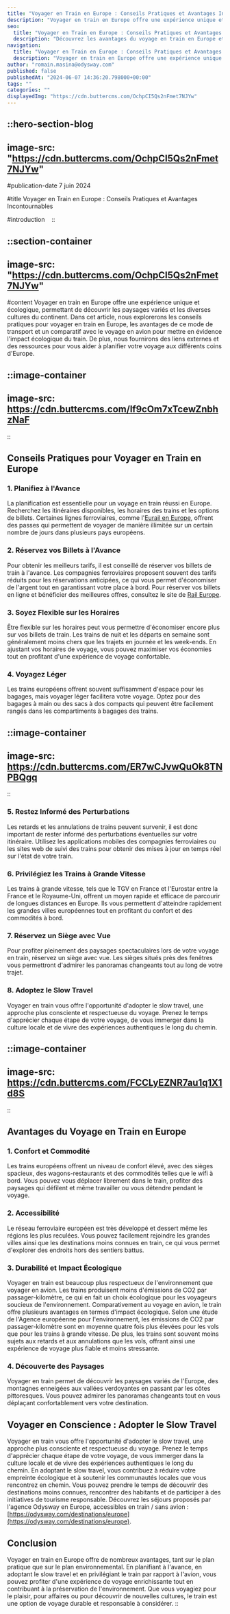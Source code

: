 ```yaml
---
title: "Voyager en Train en Europe : Conseils Pratiques et Avantages Incontournables"
description: "Voyager en train en Europe offre une expérience unique et écologique, permettant de découvrir les paysages variés et les diverses cultures du continent. Dans cet article, nous explorerons les conseils pratiques pour voyager en train en Europe, les avantages de ce mode de transport et un comparatif avec le voyage ..."
seo:
  title: "Voyager en Train en Europe : Conseils Pratiques et Avantages Incontournables"
  description: "Découvrez les avantages du voyage en train en Europe et son impact écologique. Planifiez votre voyage, adoptez le slow travel et comparez les émissions de CO2 avec le voyage en avion. Voyagez en conscience tout en explorant les paysages variés du continent."
navigation:
  title: "Voyager en Train en Europe : Conseils Pratiques et Avantages Incontournables"
  description: "Voyager en train en Europe offre une expérience unique et écologique, permettant de découvrir les paysages variés et les diverses cultures du continent. Dans cet article, nous explorerons les conseils pratiques pour voyager en train en Europe, les avantages de ce mode de transport et un comparatif avec le voyage ..."
author: "romain.masina@odysway.com"
published: false
publishedAt: "2024-06-07 14:36:20.798000+00:00"
tags: ""
categories: ""
displayedImg: "https://cdn.buttercms.com/OchpCI5Qs2nFmet7NJYw"
---
```


::hero-section-blog
---
image-src: "https://cdn.buttercms.com/OchpCI5Qs2nFmet7NJYw"
---
#publication-date
7 juin 2024

#title
Voyager en Train en Europe : Conseils Pratiques et Avantages Incontournables

#introduction
  
::

::section-container
---
image-src: "https://cdn.buttercms.com/OchpCI5Qs2nFmet7NJYw"
---
#content
Voyager en train en Europe offre une expérience unique et écologique, permettant de découvrir les paysages variés et les diverses cultures du continent. Dans cet article, nous explorerons les conseils pratiques pour voyager en train en Europe, les avantages de ce mode de transport et un comparatif avec le voyage en avion pour mettre en évidence l'impact écologique du train. De plus, nous fournirons des liens externes et des ressources pour vous aider à planifier votre voyage aux différents coins d'Europe.

::image-container
---
image-src: https://cdn.buttercms.com/lf9cOm7xTcewZnbhzNaF
---
::

## Conseils Pratiques pour Voyager en Train en Europe

### 1\. Planifiez à l'Avance

La planification est essentielle pour un voyage en train réussi en Europe. Recherchez les itinéraires disponibles, les horaires des trains et les options de billets. Certaines lignes ferroviaires, comme l'[Eurail en Europe](https://www.eurail.com/), offrent des passes qui permettent de voyager de manière illimitée sur un certain nombre de jours dans plusieurs pays européens.

### 2\. Réservez vos Billets à l'Avance

Pour obtenir les meilleurs tarifs, il est conseillé de réserver vos billets de train à l'avance. Les compagnies ferroviaires proposent souvent des tarifs réduits pour les réservations anticipées, ce qui vous permet d'économiser de l'argent tout en garantissant votre place à bord. Pour réserver vos billets en ligne et bénéficier des meilleures offres, consultez le site de [Rail Europe](https://www.raileurope.com/).

### 3\. Soyez Flexible sur les Horaires

Être flexible sur les horaires peut vous permettre d'économiser encore plus sur vos billets de train. Les trains de nuit et les départs en semaine sont généralement moins chers que les trajets en journée et les week-ends. En ajustant vos horaires de voyage, vous pouvez maximiser vos économies tout en profitant d'une expérience de voyage confortable.

### 4\. Voyagez Léger

Les trains européens offrent souvent suffisamment d'espace pour les bagages, mais voyager léger facilitera votre voyage. Optez pour des bagages à main ou des sacs à dos compacts qui peuvent être facilement rangés dans les compartiments à bagages des trains.

::image-container
---
image-src: https://cdn.buttercms.com/ER7wCJvwQuOk8TNPBQgq
---
::

### 5\. Restez Informé des Perturbations

Les retards et les annulations de trains peuvent survenir, il est donc important de rester informé des perturbations éventuelles sur votre itinéraire. Utilisez les applications mobiles des compagnies ferroviaires ou les sites web de suivi des trains pour obtenir des mises à jour en temps réel sur l'état de votre train.

### 6\. Privilégiez les Trains à Grande Vitesse

Les trains à grande vitesse, tels que le TGV en France et l'Eurostar entre la France et le Royaume-Uni, offrent un moyen rapide et efficace de parcourir de longues distances en Europe. Ils vous permettent d'atteindre rapidement les grandes villes européennes tout en profitant du confort et des commodités à bord.

### 7\. Réservez un Siège avec Vue

Pour profiter pleinement des paysages spectaculaires lors de votre voyage en train, réservez un siège avec vue. Les sièges situés près des fenêtres vous permettront d'admirer les panoramas changeants tout au long de votre trajet.

### 8\. Adoptez le Slow Travel

Voyager en train vous offre l'opportunité d'adopter le slow travel, une approche plus consciente et respectueuse du voyage. Prenez le temps d'apprécier chaque étape de votre voyage, de vous immerger dans la culture locale et de vivre des expériences authentiques le long du chemin.

::image-container
---
image-src: https://cdn.buttercms.com/FCCLyEZNR7au1q1X1d8S
---
::

## Avantages du Voyage en Train en Europe

### 1\. Confort et Commodité

Les trains européens offrent un niveau de confort élevé, avec des sièges spacieux, des wagons-restaurants et des commodités telles que le wifi à bord. Vous pouvez vous déplacer librement dans le train, profiter des paysages qui défilent et même travailler ou vous détendre pendant le voyage.

### 2\. Accessibilité

Le réseau ferroviaire européen est très développé et dessert même les régions les plus reculées. Vous pouvez facilement rejoindre les grandes villes ainsi que les destinations moins connues en train, ce qui vous permet d'explorer des endroits hors des sentiers battus.

### 3\. Durabilité et Impact Écologique

Voyager en train est beaucoup plus respectueux de l'environnement que voyager en avion. Les trains produisent moins d'émissions de CO2 par passager-kilomètre, ce qui en fait un choix écologique pour les voyageurs soucieux de l'environnement. Comparativement au voyage en avion, le train offre plusieurs avantages en termes d'impact écologique. Selon une étude de l'Agence européenne pour l'environnement, les émissions de CO2 par passager-kilomètre sont en moyenne quatre fois plus élevées pour les vols que pour les trains à grande vitesse. De plus, les trains sont souvent moins sujets aux retards et aux annulations que les vols, offrant ainsi une expérience de voyage plus fiable et moins stressante.

### 4\. Découverte des Paysages

Voyager en train permet de découvrir les paysages variés de l'Europe, des montagnes enneigées aux vallées verdoyantes en passant par les côtes pittoresques. Vous pouvez admirer les panoramas changeants tout en vous déplaçant confortablement vers votre destination.

## Voyager en Conscience : Adopter le Slow Travel

Voyager en train vous offre l'opportunité d'adopter le slow travel, une approche plus consciente et respectueuse du voyage. Prenez le temps d'apprécier chaque étape de votre voyage, de vous immerger dans la culture locale et de vivre des expériences authentiques le long du chemin. En adoptant le slow travel, vous contribuez à réduire votre empreinte écologique et à soutenir les communautés locales que vous rencontrez en chemin. Vous pouvez prendre le temps de découvrir des destinations moins connues, rencontrer des habitants et de participer à des initiatives de tourisme responsable. Découvrez les séjours proposés par l'agence Odysway en Europe, accessibles en train / sans avion : [https://odysway.com/destinations/europe](https://odysway.com/destinations/europe).

## Conclusion

Voyager en train en Europe offre de nombreux avantages, tant sur le plan pratique que sur le plan environnemental. En planifiant à l'avance, en adoptant le slow travel et en privilégiant le train par rapport à l'avion, vous pouvez profiter d'une expérience de voyage enrichissante tout en contribuant à la préservation de l'environnement. Que vous voyagiez pour le plaisir, pour affaires ou pour découvrir de nouvelles cultures, le train est une option de voyage durable et responsable à considérer.
::
